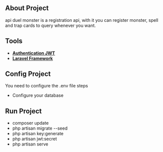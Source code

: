 ## About Project
api duel monster is a registration api, with it you can register monster, spell and trap cards to query whenever you want.

## Tools
 
- **[Authentication JWT](https://github.com/tymondesigns/jwt-auth/wiki)** 
- **[Laravel Framework](https://laravel.com/)** 

## Config Project

You need to configure the .env file steps

- Configure your database

## Run Project

- composer update 
- php artisan migrate --seed
- php artisan key:generate
- php artisan jwt:secret
- php artisan serve
 







